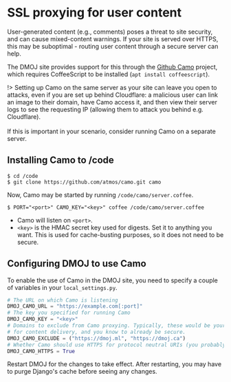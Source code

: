 # SSL proxying for user content

User-generated content (e.g., comments) poses a threat to site security, and can cause mixed-content warnings. If your site is served over HTTPS, this may be suboptimal - routing user content through a secure server can help.

The DMOJ site provides support for this through the [Github Camo](https://github.com/atmos/camo) project, which requires CoffeeScript to be installed (`apt install coffeescript`).

!>  Setting up Camo on the same server as your site can leave you open to attacks, even if you are set up behind Cloudflare: a
    malicious user can link an image to their domain, have Camo access it, and then view their server logs to see the requesting
    IP (allowing them to attack you behind e.g. Cloudflare). <br> <br>
    If this is important in your scenario, consider running Camo on a separate server.

## Installing Camo to /code

```shell-session
$ cd /code
$ git clone https://github.com/atmos/camo.git camo
```

Now, Camo may be started by running `/code/camo/server.coffee`.

```shell-session
$ PORT="<port>" CAMO_KEY="<key>" coffee /code/camo/server.coffee
```

- Camo will listen on `<port>`.
- `<key>` is the HMAC secret key used for digests. Set it to anything you want. This is used for cache-busting purposes, so it does not need to be secure.

## Configuring DMOJ to use Camo

To enable the use of Camo in the DMOJ site, you need to specify a couple of variables in your `local_settings.py`.

```python
# The URL on which Camo is listening
DMOJ_CAMO_URL = "https://example.com[:port]"
# The key you specified for running Camo
DMOJ_CAMO_KEY = "<key>"
# Domains to exclude from Camo proxying. Typically, these would be your own domains which you use
# for content delivery, and you know to already be secure.
DMOJ_CAMO_EXCLUDE = ("https://dmoj.ml", "https://dmoj.ca")
# Whether Camo should use HTTPS for protocol neutral URIs (you probably want this)
DMOJ_CAMO_HTTPS = True
```

Restart DMOJ for the changes to take effect. After restarting, you may have to purge Django's cache before seeing any changes.
